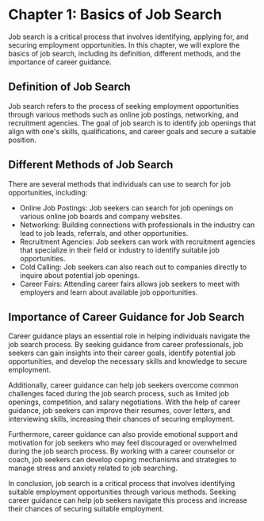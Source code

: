 Chapter 1: Basics of Job Search
===============================

Job search is a critical process that involves identifying, applying for, and securing employment opportunities. In this chapter, we will explore the basics of job search, including its definition, different methods, and the importance of career guidance.

Definition of Job Search
------------------------

Job search refers to the process of seeking employment opportunities through various methods such as online job postings, networking, and recruitment agencies. The goal of job search is to identify job openings that align with one's skills, qualifications, and career goals and secure a suitable position.

Different Methods of Job Search
-------------------------------

There are several methods that individuals can use to search for job opportunities, including:

* Online Job Postings: Job seekers can search for job openings on various online job boards and company websites.
* Networking: Building connections with professionals in the industry can lead to job leads, referrals, and other opportunities.
* Recruitment Agencies: Job seekers can work with recruitment agencies that specialize in their field or industry to identify suitable job opportunities.
* Cold Calling: Job seekers can also reach out to companies directly to inquire about potential job openings.
* Career Fairs: Attending career fairs allows job seekers to meet with employers and learn about available job opportunities.

Importance of Career Guidance for Job Search
--------------------------------------------

Career guidance plays an essential role in helping individuals navigate the job search process. By seeking guidance from career professionals, job seekers can gain insights into their career goals, identify potential job opportunities, and develop the necessary skills and knowledge to secure employment.

Additionally, career guidance can help job seekers overcome common challenges faced during the job search process, such as limited job openings, competition, and salary negotiations. With the help of career guidance, job seekers can improve their resumes, cover letters, and interviewing skills, increasing their chances of securing employment.

Furthermore, career guidance can also provide emotional support and motivation for job seekers who may feel discouraged or overwhelmed during the job search process. By working with a career counselor or coach, job seekers can develop coping mechanisms and strategies to manage stress and anxiety related to job searching.

In conclusion, job search is a critical process that involves identifying suitable employment opportunities through various methods. Seeking career guidance can help job seekers navigate this process and increase their chances of securing suitable employment.
